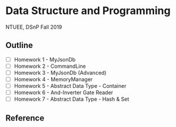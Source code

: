 # Data Structure and Programming

NTUEE, DSnP Fall 2019

## Outline

- [ ] Homework 1 - MyJsonDb
- [ ] Homework 2 - CommandLine
- [ ] Homework 3 - MyJsonDb (Advanced)
- [ ] Homework 4 - MemoryManager
- [ ] Homework 5 - Abstract Data Type - Container
- [ ] Homework 6 - And-Inverter Gate Reader
- [ ] Homework 7 - Abstract Data Type - Hash & Set

## Reference

